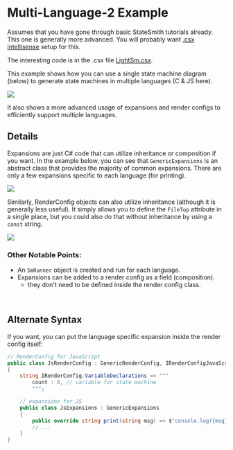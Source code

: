 # Multi-Language-2 Example

Assumes that you have gone through basic StateSmith tutorials already. This one is generally more advanced. You will probably want [.csx intellisense](https://github.com/StateSmith/StateSmith/wiki/vscode-csx) setup for this.

The interesting code is in the .csx file [LightSm.csx](LightSm.csx).

This example shows how you can use a single state machine diagram (below) to generate state machines in multiple languages (C & JS here).

![](LightSm.drawio.svg)

It also shows a more advanced usage of expansions and render configs to efficiently support multiple languages.

## Details
Expansions are just C# code that can utilize inheritance or composition if you want. In the example below, you can see that `GenericExpansions` is an abstract class that provides the majority of common expansions. There are only a few expansions specific to each language (for printing).

![](docs/expansions-diagram.png)


Similarly, RenderConfig objects can also utilize inheritance (although it is generally less useful). It simply allows you to define the `FileTop` attribute in a single place, but you could also do that without inheritance by using a `const` string.

![](docs/render-configs.png)



### Other Notable Points:
* An `SmRunner` object is created and run for each language.
* Expansions can be added to a render config as a field (composition).
    - they don't need to be defined inside the render config class.



<br>

## Alternate Syntax
If you want, you can put the language specific expansion inside the render config itself:

```csharp
// RenderConfig for JavaScript
public class JsRenderConfig : GenericRenderConfig, IRenderConfigJavaScript
{
    string IRenderConfig.VariableDeclarations => """
        count : 0, // variable for state machine
        """;

    // expansions for JS
    public class JsExpansions : GenericExpansions
    {
        public override string print(string msg) => $"console.log({msg})";
        // ...
    }
}
```



<!--
https://www.plantuml.com/plantuml/duml/hP7FQe0m3CRlVOeSbSqNa1s4CGOxxGqarg25MgM9-uFptLVdEhk9jnKAuSlNNx-GYWMzp8DLsB1ur0BQ8ZCyaYDlzCFRX8xDw1WM1U7SW1vd9oMye3VOM0AAbk--DLqlTMDdol9VqZjPExx-4JsrFyhaZPCwWBDmdr7wlR74Q6lqP0DtUGbHlt3L3WSAk2t9Ljx2Lvq-N9NQnxq_3vfyTGZNr8FrnFy2K-SLt7qKHHhrof8cK1MvDYpu4m00
-->

<!--
@startuml
abstract class GenericExpansions {
    + count: variable expansion
    + light_blue()
    + light_yellow()
    + light_red()
    + print_var(varPath)
    {abstract} + print(msg): abstract
    {abstract} + print_name_value(name, value): abstract
}

class CExpansions {
    + print(msg)
    + print_name_value(name, value)
}

class JsExpansions {
    + print(msg)
    + print_name_value(name, value)
}


GenericExpansions <|-- CExpansions
GenericExpansions <|-- JsExpansions
@enduml
-->


<!-- 
https://www.plantuml.com/plantuml/duml/SoWkIImgAStDuKhEIImkLd1FpKijoamEIirBIIropizBoqnNgEPI009j1RVCdDIG_08hXUAIeioyTAvQBgWchs8iwdM1mguL1ObvnPdvUSKAgN0crBImnABCnAISL9TKe255YIKWAKoZdIqjiPhjJAxHK2NEM3o3pUysDRgwQFx3gGxTiLmEG0umQ040
 -->
<!-- 
@startuml
class GenericRenderConfig {
    + FileTop: string
}

class JsRenderConfig {
    - JsExpansions expansions
    + VariableDeclarations: string
}

class C99RenderConfig {
    - CExpansions expansions
    + VariableDeclarations: string
    + CFileTop: string
}

GenericRenderConfig <|-- JsRenderConfig
GenericRenderConfig <|-- C99RenderConfig
@enduml
 -->
